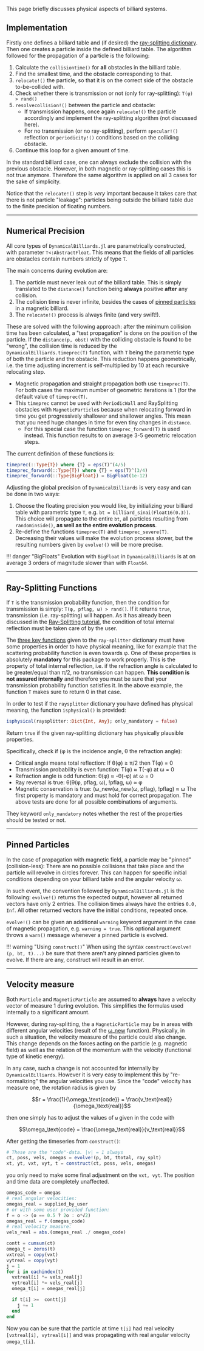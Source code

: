 This page briefly discusses physical aspects of billiard systems.

## Implementation
Firstly one defines a billiard table and (if desired) the [ray-splitting dictionary](/tutorials/ray-splitting/#ray-splitter-dictionary). Then one creates a particle inside the defined billiard table. The algorithm followed for the propagation of a particle is the following:

1. Calculate the `collisiontime()` for **all** obstacles in the billiard table.
2. Find the smallest time, and the obstacle corresponding to that.
3. `relocate!()` the particle, so that it is on the correct side of the obstacle to-be-collided with.
1. Check whether there is transmission or not (only for ray-splitting): `T(φ) > rand()`
3. `resolvecollision!()` between the particle and obstacle:
    * If transmission happens, once again `relocate!()` the particle accordingly and implement the ray-splitting algorithm (not discussed here).
    * For no transmission (or no ray-splitting), perform `specular!()` reflection or `periodicity!()` conditions based on the colliding obstacle.
5. Continue this loop for a given amount of time.

In the standard billiard case, one can always exclude the collision with the previous obstacle. However, in both magnetic or ray-splitting cases this is not true anymore. Therefore the same algorithm is applied on all 3 cases for the sake of simplicity.

Notice that the `relocate!()` step is *very* important because it takes care that there is not particle "leakage": particles being outside the billiard table due to the finite precision of floating numbers.

---

## Numerical Precision

All core types of `DynamicalBilliards.jl` are parametrically constructed, with
parameter `T<:AbstractFloat`. This means that the fields of all particles are obstacles
contain numbers strictly of type `T`.

The main concerns during evolution are:

1. The particle must never leak out of the billiard table. This is simply translated
   to the `distance()` function being **always** positive **after** any collision.
2. The collision time is never infinite, besides the cases of
   [pinned particles](physics/#pinned-particles) in a magnetic billiard.
3. The `relocate!()` process is always finite (and very swift!).

These are solved with the following approach: after the minimum collision time has been calculated, a "test propagation" is done on the position of the particle. If the
`distance(p, obst)` with the colliding obstacle is found to be "wrong", the collision
time is reduced by the `DynamicalBilliards.timeprec(T)` function, with `T` being the parametric type of both the particle and the obstacle. This reduction happens
geometrically, i.e. the time adjusting increment is self-multiplied by 10 at each
recursive relocating step.

* Magnetic propagation and straight propagation both use `timeprec(T)`.
  For both cases the maximum number of geometric iterations is 1 (for the default
  value of `timeprec(T)`.
* This `timeprec` cannot be used with `PeriodicWall` and RaySplitting obstacles with
  `MagneticParticle`s because when relocating forward in time you get progressively
  shallower and shallower angles. This mean that you need huge changes in time for even tiny changes in `distance`.
  * For this special case the function `timeprec_forward(T)` is used instead. This
    function results to on average 3-5 geometric relocation steps.

The current definition of these functions is:
```julia
timeprec(::Type{T}) where {T} = eps(T)^(4/5)
timeprec_forward(::Type{T}) where {T} = eps(T)^(3/4)
timeprec_forward(::Type{BigFloat}) = BigFloat(1e-12)
```

Adjusting the global precision of `DynamicalBilliards` is very easy and can be done in
two ways:

1. Choose the floating precision you would like, by initializing your billiard table
   with parametric type `T`, e.g. `bt = billiard_sinai(Float16(0.3))`. This choice
   will propagate to the entire `bt`, all particles resulting from `randominside()`,
   **as well as the entire evolution process**.
2. Re-define the functions `timeprec(T)` and `timeprec_severe(T)`. Decreasing their
   values will make the evolution process slower, but the resulting numbers given by
   `evolve!()` will be more precise.

!!! danger "BigFloats"
    Evolution with `BigFloat` in `DynamicalBilliards` is at on average
    3 orders of magnitude slower than with `Float64`.

---

## Ray-Splitting Functions
If `T` is the transmission probability function, then the condition for transmission is simply: `T(φ, pflag, ω) > rand()`. If it returns `true`, transmission (i.e. ray-splitting) will happen. As it has already been discussed in the [Ray-Splitting tutorial](/tutorials/ray-splitting), the condition of total internal reflection must be taken care of by the user.

The [three key functions](/tutorials/ray-splitting/#ray-splitting-functions) given to the `ray-splitter` dictionary must have some properties in order to have physical meaning, like for example that the scattering probability function is even towards φ. One of these properties is absolutely **mandatory** for this package to work properly. This is the property of total internal reflection, i.e. if the refraction angle is calculated to be greater/equal than π/2, no transmission can happen. **This condition is not assured internally** and therefore you must be sure that your transmission probability function satisfies it. In the above example, the function `T` makes sure to return 0 in that case.

In order to test if the `raysplitter` dictionary you have defined has physical meaning, the function `isphysical()` is provided:

```julia
isphysical(raysplitter::Dict{Int, Any}; only_mandatory = false)
```
Return `true` if the given ray-splitting dictionary has physically plausible properties.

Specifically, check if (φ is the incidence angle, θ the refraction angle):
* Critical angle means total reflection: If θ(φ) ≥ π/2 then T(φ) = 0
* Transmission probability is even function: T(φ) ≈ T(-φ) at ω = 0
* Refraction angle is odd function: θ(φ) ≈ -θ(-φ) at ω = 0
* Ray reversal is true: θ(θ(φ, pflag, ω), !pflag, ω) ≈ φ
* Magnetic conservation is true: (ω_new(ω_new(ω, pflag), !pflag) ≈ ω
The first property is mandatory and must hold for correct propagation.
The above tests are done for all possible combinations of arguments.

They keyword `only_mandatory` notes whether the rest of
the properties should be tested or not.

---

## Pinned Particles
In the case of propagation with magnetic field, a particle may be "pinned" (collision-less):
There are no possible collisions that take place and the particle will revolve in circles
forever. This can happen for specific initial conditions depending on your billiard table
and the angular velocity ω.

In such event, the convention followed by `DynamicalBilliards.jl` is the following:
`evolve!()` returns the expected output, however all returned vectors have only 2
entries. The collision times always have the entries `0.0, Inf`. All other returned
vectors have the initial conditions, repeated once.

`evolve!()` can be given an additional `warning` keyword argument in the case
of magnetic propagation, e.g. `warning = true`. This optional argument throws a `warn()` message whenever a pinned particle is evolved.

!!! warning "Using `construct()`"
    When using the syntax `construct(evolve!(p, bt, t)...)` be sure that there
    aren't any pinned particles given to evolve. If there are any,
    construct will result in an error.

---

## Velocity measure

Both `Particle` and `MagneticParticle` are assumed to **always** have a velocity vector of measure 1 during evolution. This simplifies the formulas used internally to a significant amount.

However, during ray-splitting, the a `MagneticParticle` may be in areas with different angular velocities (result of the [ω_new](/tutorials/ray-splitting/#ray-splitting-functions) function). Physically, in such a situation, the velocity measure of the particle could also change. This change depends on the forces acting on the particle (e.g. magnetic field) as well as the relation of the momentum with the velocity (functional type of kinetic energy).

In any case, such a change is not accounted for internally by `DynamicalBilliards`. However it is very easy to implement this by "re-normalizing" the angular velocities you use. Since the "code" velocity has measure one, the rotation radius is given by

```math
r = \frac{1}{\omega_\text{code}} = \frac{v_\text{real}}{\omega_\text{real}}
```

then one simply has to adjust the values of `ω` given in the code with
```math
\omega_\text{code} = \frac{\omega_\text{real}}{v_\text{real}}
```

After getting the timeseries from `construct()`:
```julia
# These are the "code"-data. |v| = 1 always
ct, poss, vels, omegas = evolve!(p, bt, ttotal, ray_splt)
xt, yt, vxt, vyt, t = construct(ct, poss, vels, omegas)
```
you only need to make some final adjustment on the `vxt, vyt`. The position and time data
are completely unaffected.

```julia
omegas_code = omegas
# real angular velocities:
omegas_real = supplied_by_user
# or with some user provided function:
f = o -> (o == 0.5 ? 2o : o*√2)
omegas_real = f.(omegas_code)
# real velocity measure:
vels_real = abs.(omegas_real ./ omegas_code)

contt = cumsum(ct)
omega_t = zeros(t)
vxtreal = copy(vxt)
vytreal = copy(vyt)
j = 1
for i in eachindex(t)
  vxtreal[i] *= vels_real[j]
  vytreal[i] *= vels_real[j]
  omega_t[i] = omegas_real[j]

  if t[i] >=  contt[j]
    j += 1
  end
end
```
Now you can be sure that the particle at time `t[i]` had real velocity `[vxtreal[i], vytreal[i]]` and was propagating with real angular velocity `omega_t[i]`.
